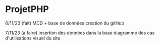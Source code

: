 # ProjetPHP

6/11/23 (fait)
MCD + base de données
création du gitHub

7/11/23 (à faire)
insertion des données dans la base
diagramme des cas d'utilisations
visuel du site
